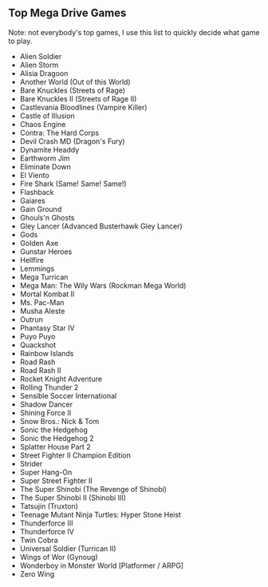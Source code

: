 ## Top Mega Drive Games

Note: not everybody's top games, I use this list to quickly decide what game to
play.

- Alien Soldier
- Alien Storm
- Alisia Dragoon
- Another World (Out of this World)
- Bare Knuckles (Streets of Rage)
- Bare Knuckles II (Streets of Rage II)
- Castlevania Bloodlines (Vampire Killer)
- Castle of Illusion
- Chaos Engine
- Contra: The Hard Corps
- Devil Crash MD (Dragon's Fury)
- Dynamite Headdy
- Earthworm Jim
- Eliminate Down
- El Viento
- Fire Shark (Same! Same! Same!)
- Flashback
- Gaiares
- Gain Ground
- Ghouls'n Ghosts
- Gley Lancer (Advanced Busterhawk Gley Lancer)
- Gods
- Golden Axe
- Gunstar Heroes
- Hellfire
- Lemmings
- Mega Turrican
- Mega Man: The Wily Wars (Rockman Mega World)
- Mortal Kombat II
- Ms. Pac-Man
- Musha Aleste
- Outrun
- Phantasy Star IV
- Puyo Puyo
- Quackshot
- Rainbow Islands
- Road Rash
- Road Rash II
- Rocket Knight Adventure
- Rolling Thunder 2
- Sensible Soccer International
- Shadow Dancer
- Shining Force II
- Snow Bros.: Nick & Tom
- Sonic the Hedgehog
- Sonic the Hedgehog 2
- Splatter House Part 2
- Street Fighter II Champion Edition
- Strider
- Super Hang-On
- Super Street Fighter II
- The Super Shinobi (The Revenge of Shinobi)
- The Super Shinobi II (Shinobi III)
- Tatsujin (Truxton)
- Teenage Mutant Ninja Turtles: Hyper Stone Heist
- Thunderforce III
- Thunderforce IV
- Twin Cobra
- Universal Soldier (Turrican II)
- Wings of Wor (Gynoug)
- Wonderboy in Monster World [Platformer / ARPG]
- Zero Wing
